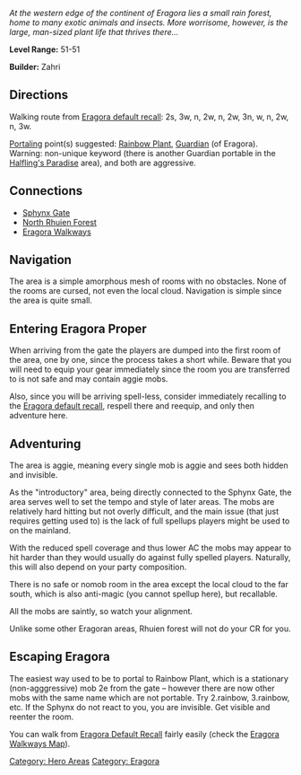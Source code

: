 *At the western edge of the continent of Eragora lies a small rain
forest, home to many exotic animals and insects. More worrisome,
however, is the large, man-sized plant life that thrives there...*

**Level Range:** 51-51

**Builder:** Zahri

## Directions

Walking route from [Eragora default
recall](Eragora_default_recall.md "wikilink"): 2s, 3w, n, 2w, n, 2w, 3n,
w, n, 2w, n, 3w.

[Portaling](Portal.md "wikilink") point(s) suggested: [Rainbow
Plant](Rainbow_Plant "wikilink"),
[Guardian](Guardian_of_Eragora.md "wikilink") (of Eragora). Warning:
non-unique keyword (there is another Guardian portable in the
[Halfling's Paradise](:Category:Halfling's_Paradise.md "wikilink")
area), and both are aggressive.

## Connections

-   [Sphynx Gate](:Category:Sphynx_Gate.md "wikilink")
-   [North Rhuien Forest](:Category:North_Rhuien_Forest.md "wikilink")
-   [Eragora Walkways](:Category:Eragora_Walkways.md "wikilink")

## Navigation

The area is a simple amorphous mesh of rooms with no obstacles. None of
the rooms are cursed, not even the local cloud. Navigation is simple
since the area is quite small.

## Entering Eragora Proper

When arriving from the gate the players are dumped into the first room
of the area, one by one, since the process takes a short while. Beware
that you will need to equip your gear immediately since the room you are
transferred to is not safe and may contain aggie mobs.

Also, since you will be arriving spell-less, consider immediately
recalling to the [Eragora default
recall](Eragora_default_recall "wikilink"), respell there and reequip,
and only then adventure here.

## Adventuring

The area is aggie, meaning every single mob is aggie and sees both
hidden and invisible.

As the "introductory" area, being directly connected to the Sphynx Gate,
the area serves well to set the tempo and style of later areas. The mobs
are relatively hard hitting but not overly difficult, and the main issue
(that just requires getting used to) is the lack of full spellups
players might be used to on the mainland.

With the reduced spell coverage and thus lower AC the mobs may appear to
hit harder than they would usually do against fully spelled players.
Naturally, this will also depend on your party composition.

There is no safe or nomob room in the area except the local cloud to the
far south, which is also anti-magic (you cannot spellup here), but
recallable.

All the mobs are saintly, so watch your alignment.

Unlike some other Eragoran areas, Rhuien forest will not do your CR for
you.

## Escaping Eragora

The easiest way used to be to portal to Rainbow Plant, which is a
stationary (non-agggressive) mob 2e from the gate – however there are
now other mobs with the same name which are not portable. Try 2.rainbow,
3.rainbow, etc. If the Sphynx do not react to you, you are invisible.
Get visible and reenter the room.

You can walk from [Eragora Default
Recall](Eragora_Default_Recall "wikilink") fairly easily (check the
[Eragora Walkways Map](Eragora_Walkways_Map "wikilink")).

[Category: Hero Areas](Category:_Hero_Areas "wikilink") [Category:
Eragora](Category:_Eragora "wikilink")
